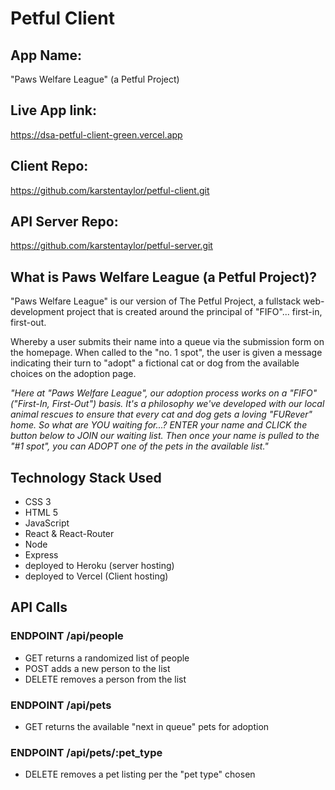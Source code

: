 # Petful Client

## App Name:

"Paws Welfare League"
(a Petful Project)

## Live App link:

https://dsa-petful-client-green.vercel.app

## Client Repo:

https://github.com/karstentaylor/petful-client.git

## API Server Repo:

https://github.com/karstentaylor/petful-server.git

## What is Paws Welfare League (a Petful Project)?

"Paws Welfare League" is our version of The Petful Project, a fullstack web-development project that is created around the principal of "FIFO"... first-in, first-out.

Whereby a user submits their name into a queue via the submission form on the homepage. When called to the "no. 1 spot", the user is given a message indicating their turn to "adopt" a fictional cat or dog from the available choices on the adoption page.

_"Here at "Paws Welfare League", our adoption process works on a "FIFO" ("First-In, First-Out") basis. It's a philosophy we've developed with our local animal rescues to ensure that every cat and dog gets a loving "FURever" home._
_So what are YOU waiting for...?_
_ENTER your name and CLICK the button below to JOIN our waiting list. Then once your name is pulled to the "#1 spot", you can ADOPT one of the pets in the available list."_

## Technology Stack Used

- CSS 3
- HTML 5
- JavaScript
- React & React-Router
- Node
- Express
- deployed to Heroku (server hosting)
- deployed to Vercel (Client hosting)

## API Calls

### ENDPOINT /api/people

- GET returns a randomized list of people
- POST adds a new person to the list
- DELETE removes a person from the list

### ENDPOINT /api/pets

- GET returns the available "next in queue" pets for adoption

### ENDPOINT /api/pets/:pet_type

- DELETE removes a pet listing per the "pet type" chosen
